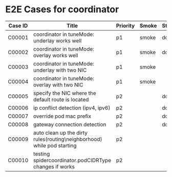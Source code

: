 # E2E Cases for coordinator

| Case ID | Title                                                        | Priority | Smoke | Status | Other |
| ------- | ------------------------------------------------------------ | -------- | ----- | ------ | ----- |
| C00001  | coordinator in tuneMode: underlay works well | p1       |   smoke    | done   |       |
| C00002  | coordinator in tuneMode: overlay works well | p1      |  smoke  | done   |       |
| C00003  | coordinator in tuneMode: underlay with two NIC | p1      |  smoke  |    |       |
| C00004  | coordinator in tuneMode: overlay with two  NIC | p1      |  smoke  |    |       |
| C00005  | specify the NIC where the default route is located | p2     |    |  done  |       |
| C00006  | ip conflict detection (ipv4, ipv6) | p2     |    |  done  |       |
| C00007  | override pod mac prefix | p2       |       | done  |       |
| C00008  | gateway connection detection                  | p2     |    |  done  |       |
| C00009  | auto clean up the dirty rules(routing\neighborhood) while pod starting | p2 | | |
| C00010  | testing spidercoordinator.podCIDRType changes if works | p2 | | |
